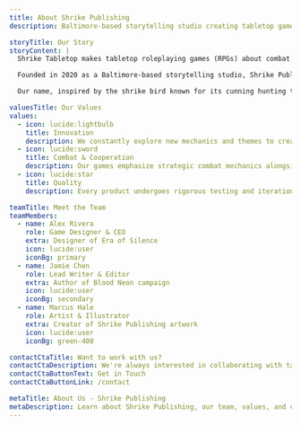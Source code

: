 ```yaml
---
title: About Shrike Publishing
description: Baltimore-based storytelling studio creating tabletop games and literature. Our output focuses on telling stories of action and characters across tabletop games, written fiction, and other media!

storyTitle: Our Story
storyContent: |
  Shrike Tabletop makes tabletop roleplaying games (RPGs) about combat and cooperation. Our games Era of Silence and Blood Neon are love letters to traditional game design!

  Founded in 2020 as a Baltimore-based storytelling studio, Shrike Publishing emerged from a passion for creating meaningful gaming experiences that challenge players and spark imagination. What started as a small indie project has grown into a dedicated team committed to pushing the boundaries of tabletop gaming.

  Our name, inspired by the shrike bird known for its cunning hunting techniques, reflects our approach to game design: strategic, intelligent, and always one step ahead. We believe that great games are not just about rules and components, but about the stories they tell and the experiences they create across tabletop games, written fiction, and other media.

valuesTitle: Our Values
values: 
  - icon: lucide:lightbulb
    title: Innovation
    description: We constantly explore new mechanics and themes to create fresh gaming experiences.
  - icon: lucide:sword
    title: Combat & Cooperation
    description: Our games emphasize strategic combat mechanics alongside cooperative storytelling, creating balanced experiences that challenge and unite players.
  - icon: lucide:star
    title: Quality
    description: Every product undergoes rigorous testing and iteration to ensure the highest quality.

teamTitle: Meet the Team
teamMembers:
  - name: Alex Rivera
    role: Game Designer & CEO
    extra: Designer of Era of Silence
    icon: lucide:user
    iconBg: primary
  - name: Jamie Chen
    role: Lead Writer & Editor
    extra: Author of Blood Neon campaign
    icon: lucide:user
    iconBg: secondary
  - name: Marcus Hale
    role: Artist & Illustrator
    extra: Creator of Shrike Publishing artwork
    icon: lucide:user
    iconBg: green-400

contactCtaTitle: Want to work with us?
contactCtaDescription: We're always interested in collaborating with talented creators, retailers, and fellow publishers.
contactCtaButtonText: Get in Touch
contactCtaButtonLink: /contact

metaTitle: About Us - Shrike Publishing
metaDescription: Learn about Shrike Publishing, our team, values, and commitment to creating innovative tabletop games and literature.
---
```

